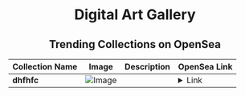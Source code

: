 <div align="center">

# Digital Art Gallery

## Trending Collections on OpenSea

| Collection Name                       | Image                                                                                     | Description                       | OpenSea Link                                                                                          |
|---------------------------------------|-------------------------------------------------------------------------------------------|-----------------------------------|--------------------------------------------------------------------------------------------------------|
| **dhfhfc** | ![Image](https://i.seadn.io/s/raw/files/b31f57846de28633172b185e7feecb8b.jpg?w=500&auto=format?w=200&auto=format) |  | <details><summary>Link</summary>[dhfhfc](https://opensea.io/collection/dhfhfc)</details> |

</div>